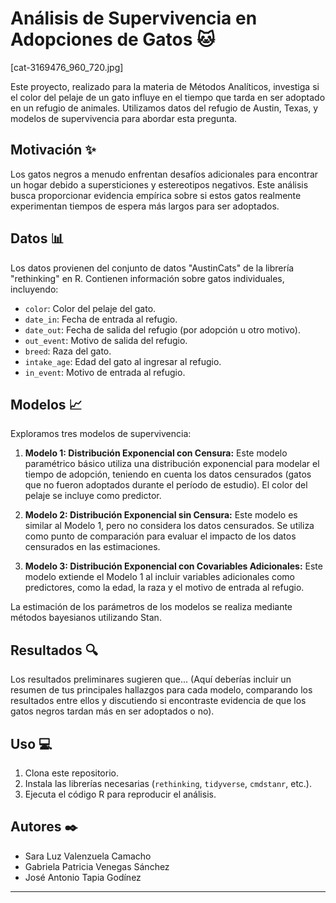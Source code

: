 # Análisis de Supervivencia en Adopciones de Gatos 🐱

[cat-3169476_960_720.jpg]

Este proyecto, realizado para la materia de Métodos Analíticos, investiga si el color del pelaje de un gato influye en el tiempo que tarda en ser adoptado en un refugio de animales. Utilizamos datos del refugio de Austin, Texas, y modelos de supervivencia para abordar esta pregunta.

## Motivación ✨

Los gatos negros a menudo enfrentan desafíos adicionales para encontrar un hogar debido a supersticiones y estereotipos negativos. Este análisis busca proporcionar evidencia empírica sobre si estos gatos realmente experimentan tiempos de espera más largos para ser adoptados.

## Datos 📊

Los datos provienen del conjunto de datos "AustinCats" de la librería "rethinking" en R. Contienen información sobre gatos individuales, incluyendo:

* `color`: Color del pelaje del gato.
* `date_in`: Fecha de entrada al refugio.
* `date_out`: Fecha de salida del refugio (por adopción u otro motivo).
* `out_event`: Motivo de salida del refugio.
* `breed`: Raza del gato.
* `intake_age`: Edad del gato al ingresar al refugio.
* `in_event`: Motivo de entrada al refugio.

## Modelos 📈

Exploramos tres modelos de supervivencia:

1. **Modelo 1: Distribución Exponencial con Censura:** Este modelo paramétrico básico utiliza una distribución exponencial para modelar el tiempo de adopción, teniendo en cuenta los datos censurados (gatos que no fueron adoptados durante el período de estudio). El color del pelaje se incluye como predictor.

2. **Modelo 2: Distribución Exponencial sin Censura:** Este modelo es similar al Modelo 1, pero no considera los datos censurados. Se utiliza como punto de comparación para evaluar el impacto de los datos censurados en las estimaciones.

3. **Modelo 3: Distribución Exponencial con Covariables Adicionales:** Este modelo extiende el Modelo 1 al incluir variables adicionales como predictores, como la edad, la raza y el motivo de entrada al refugio.

La estimación de los parámetros de los modelos se realiza mediante métodos bayesianos utilizando Stan.

## Resultados 🔍

Los resultados preliminares sugieren que... (Aquí deberías incluir un resumen de tus principales hallazgos para cada modelo, comparando los resultados entre ellos y discutiendo si encontraste evidencia de que los gatos negros tardan más en ser adoptados o no).

## Uso 💻

1. Clona este repositorio.
2. Instala las librerías necesarias (`rethinking`, `tidyverse`, `cmdstanr`, etc.).
3. Ejecuta el código R para reproducir el análisis.

## Autores ✒️

* Sara Luz Valenzuela Camacho
* Gabriela Patricia Venegas Sánchez
* José Antonio Tapia Godínez

---
